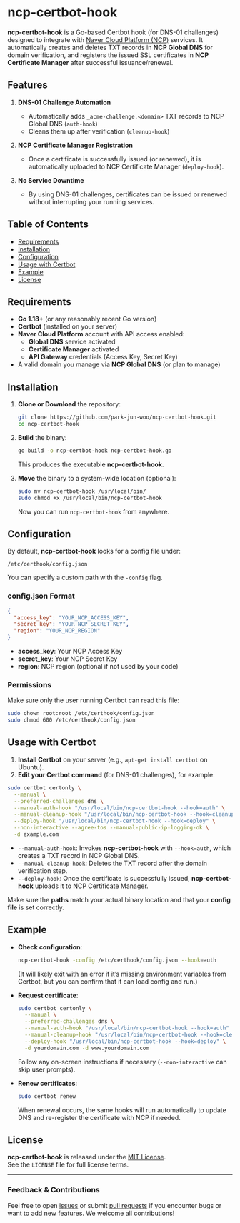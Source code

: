 # ncp-certbot-hook

**ncp-certbot-hook** is a Go-based Certbot hook (for DNS-01 challenges) designed to integrate with [Naver Cloud Platform (NCP)](https://www.ncloud.com/) services. It automatically creates and deletes TXT records in **NCP Global DNS** for domain verification, and registers the issued SSL certificates in **NCP Certificate Manager** after successful issuance/renewal.

## Features

1. **DNS-01 Challenge Automation**  
   - Automatically adds `_acme-challenge.<domain>` TXT records to NCP Global DNS (`auth-hook`)  
   - Cleans them up after verification (`cleanup-hook`)  

2. **NCP Certificate Manager Registration**  
   - Once a certificate is successfully issued (or renewed), it is automatically uploaded to NCP Certificate Manager (`deploy-hook`).  

3. **No Service Downtime**  
   - By using DNS-01 challenges, certificates can be issued or renewed without interrupting your running services.  

## Table of Contents

- [Requirements](#requirements)  
- [Installation](#installation)  
- [Configuration](#configuration)  
- [Usage with Certbot](#usage-with-certbot)  
- [Example](#example)  
- [License](#license)

## Requirements

- **Go 1.18+** (or any reasonably recent Go version)
- **Certbot** (installed on your server)
- **Naver Cloud Platform** account with API access enabled:
  - **Global DNS** service activated
  - **Certificate Manager** activated
  - **API Gateway** credentials (Access Key, Secret Key)
- A valid domain you manage via **NCP Global DNS** (or plan to manage)

## Installation

1. **Clone or Download** the repository:
   ```bash
   git clone https://github.com/park-jun-woo/ncp-certbot-hook.git
   cd ncp-certbot-hook
   ```

2. **Build** the binary:
   ```bash
   go build -o ncp-certbot-hook ncp-certbot-hook.go
   ```
   This produces the executable **ncp-certbot-hook**.

3. **Move** the binary to a system-wide location (optional):
   ```bash
   sudo mv ncp-certbot-hook /usr/local/bin/
   sudo chmod +x /usr/local/bin/ncp-certbot-hook
   ```
   Now you can run `ncp-certbot-hook` from anywhere.

## Configuration

By default, **ncp-certbot-hook** looks for a config file under:  
```
/etc/certhook/config.json
```
You can specify a custom path with the `-config` flag.

### config.json Format

```json
{
  "access_key": "YOUR_NCP_ACCESS_KEY",
  "secret_key": "YOUR_NCP_SECRET_KEY",
  "region": "YOUR_NCP_REGION"
}
```

- **access_key**: Your NCP Access Key  
- **secret_key**: Your NCP Secret Key  
- **region**: NCP region (optional if not used by your code)

### Permissions

Make sure only the user running Certbot can read this file:
```bash
sudo chown root:root /etc/certhook/config.json
sudo chmod 600 /etc/certhook/config.json
```

## Usage with Certbot

1. **Install Certbot** on your server (e.g., `apt-get install certbot` on Ubuntu).
2. **Edit your Certbot command** (for DNS-01 challenges), for example:

```bash
sudo certbot certonly \
  --manual \
  --preferred-challenges dns \
  --manual-auth-hook "/usr/local/bin/ncp-certbot-hook --hook=auth" \
  --manual-cleanup-hook "/usr/local/bin/ncp-certbot-hook --hook=cleanup" \
  --deploy-hook "/usr/local/bin/ncp-certbot-hook --hook=deploy" \
  --non-interactive --agree-tos --manual-public-ip-logging-ok \
  -d example.com
```

- `--manual-auth-hook`: Invokes **ncp-certbot-hook** with `--hook=auth`, which creates a TXT record in NCP Global DNS.  
- `--manual-cleanup-hook`: Deletes the TXT record after the domain verification step.  
- `--deploy-hook`: Once the certificate is successfully issued, **ncp-certbot-hook** uploads it to NCP Certificate Manager.  

Make sure the **paths** match your actual binary location and that your **config file** is set correctly.

## Example

- **Check configuration**:
  ```bash
  ncp-certbot-hook -config /etc/certhook/config.json --hook=auth
  ```
  (It will likely exit with an error if it’s missing environment variables from Certbot, but you can confirm that it can load config and run.)

- **Request certificate**:
  ```bash
  sudo certbot certonly \
    --manual \
    --preferred-challenges dns \
    --manual-auth-hook "/usr/local/bin/ncp-certbot-hook --hook=auth" \
    --manual-cleanup-hook "/usr/local/bin/ncp-certbot-hook --hook=cleanup" \
    --deploy-hook "/usr/local/bin/ncp-certbot-hook --hook=deploy" \
    -d yourdomain.com -d www.yourdomain.com
  ```
  Follow any on-screen instructions if necessary (`--non-interactive` can skip user prompts).

- **Renew certificates**:
  ```bash
  sudo certbot renew
  ```
  When renewal occurs, the same hooks will run automatically to update DNS and re-register the certificate with NCP if needed.

## License

**ncp-certbot-hook** is released under the [MIT License](LICENSE).  
See the `LICENSE` file for full license terms.

---

### Feedback & Contributions

Feel free to open [issues](https://github.com/park-jun-woo/ncp-certbot-hook/issues) or submit [pull requests](https://github.com/park-jun-woo/ncp-certbot-hook/pulls) if you encounter bugs or want to add new features. We welcome all contributions!